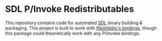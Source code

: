 # SDL P/Invoke Redistributables

This repository contains code for automated [SDL](https://github.com/libsdl-org/SDL) binary building & packaging. This project is built to work with [flibitijibibo's bindings](https://github.com/flibitijibibo/SDL2-CS), though this package could theoretically work with any P/Invoke bindings.